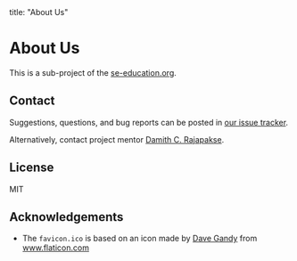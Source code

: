 <frontmatter>
  title: "About Us"
</frontmatter>


# About Us

This is a sub-project of the [se-education.org](https://se-education.org).
<span id="contact-info">

## Contact

Suggestions, questions, and bug reports can be posted in [our issue tracker](https://github.com/se-edu/guide/issues).


Alternatively, contact project mentor [Damith C. Rajapakse](https://www.comp.nus.edu.sg/~damithch).
</span>

## License

MIT

## Acknowledgements

* The `favicon.ico` is based on an icon made by [Dave Gandy](https://www.flaticon.com/authors/dave-gandy) from www.flaticon.com 
